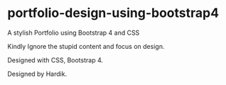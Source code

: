 # portfolio-design-using-bootstrap4
A stylish Portfolio using Bootstrap 4 and CSS

Kindly Ignore the stupid content and focus on design.

Designed with CSS, Bootstrap 4.

Designed by Hardik.
